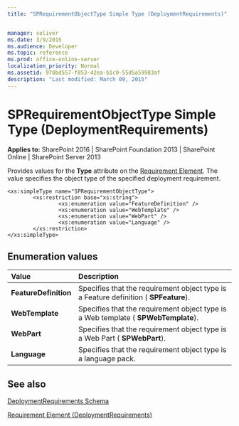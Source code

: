 ```yaml
---
title: "SPRequirementObjectType Simple Type (DeploymentRequirements)"


manager: soliver
ms.date: 3/9/2015
ms.audience: Developer
ms.topic: reference
ms.prod: office-online-server
localization_priority: Normal
ms.assetid: 978bd557-f853-42ea-b1c0-55d5a59983af
description: "Last modified: March 09, 2015"
---
```


# SPRequirementObjectType Simple Type (DeploymentRequirements)

 
  
 **Applies to:** SharePoint 2016 | SharePoint Foundation 2013 | SharePoint Online | SharePoint Server 2013
  
Provides values for the **Type** attribute on the [Requirement Element](requirement-element-deploymentrequirements.md). The value specifies the object type of the specified deployment requirement.
  
```
<xs:simpleType name="SPRequirementObjectType">
        <xs:restriction base="xs:string">
                <xs:enumeration value="FeatureDefinition" />
                <xs:enumeration value="WebTemplate" />
                <xs:enumeration value="WebPart" />
                <xs:enumeration value="Language" />
        </xs:restriction>
</xs:simpleType>

```

## Enumeration values

|**Value**|**Description**|
|:-----|:-----|
|**FeatureDefinition** <br/> |Specifies that the requirement object type is a Feature definition ( **SPFeature**).  <br/> |
|**WebTemplate** <br/> |Specifies that the requirement object type is a Web template ( **SPWebTemplate**).  <br/> |
|**WebPart** <br/> |Specifies that the requirement object type is a Web Part ( **SPWebPart**).  <br/> |
|**Language** <br/> |Specifies that the requirement object type is a language pack.  <br/> |
   
## See also



[DeploymentRequirements Schema](deploymentrequirements-schema.md)


[Requirement Element (DeploymentRequirements)](requirement-element-deploymentrequirements.md)

